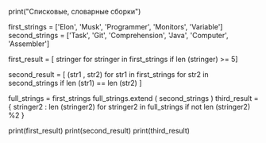 print("Списковые, словарные сборки")

first_strings = ['Elon', 'Musk', 'Programmer', 'Monitors', 'Variable']
second_strings = ['Task', 'Git', 'Comprehension', 'Java', 'Computer', 'Assembler']

first_result = [  stringer   for stringer  in first_strings   if len (stringer) >= 5]

second_result = [  (str1 , str2)  for str1 in first_strings for str2 in second_strings if len (str1) == len (str2) ]

full_strings =  first_strings
full_strings.extend ( second_strings )
third_result  = {   stringer2 : len (stringer2)   for  stringer2 in full_strings if not len (stringer2) %2  }



print(first_result)
print(second_result)
print(third_result)



